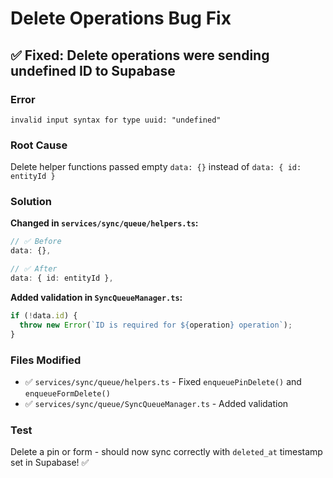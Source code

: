# Delete Operations Bug Fix

## ✅ Fixed: Delete operations were sending undefined ID to Supabase

### Error

```
invalid input syntax for type uuid: "undefined"
```

### Root Cause

Delete helper functions passed empty `data: {}` instead of `data: { id: entityId }`

### Solution

**Changed in `services/sync/queue/helpers.ts`:**

```typescript
// ✅ Before
data: {},

// ✅ After
data: { id: entityId },
```

**Added validation in `SyncQueueManager.ts`:**

```typescript
if (!data.id) {
  throw new Error(`ID is required for ${operation} operation`);
}
```

### Files Modified

- ✅ `services/sync/queue/helpers.ts` - Fixed `enqueuePinDelete()` and `enqueueFormDelete()`
- ✅ `services/sync/queue/SyncQueueManager.ts` - Added validation

### Test

Delete a pin or form - should now sync correctly with `deleted_at` timestamp set in Supabase! ✅
